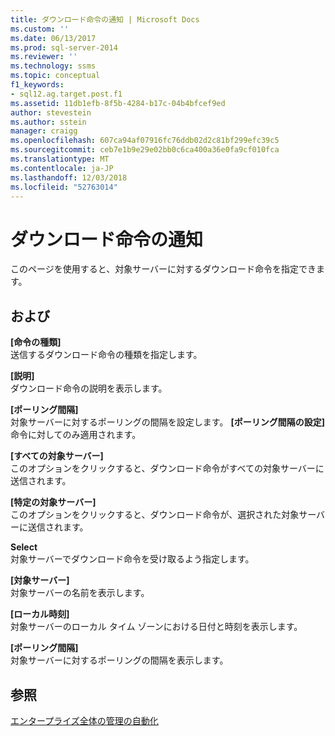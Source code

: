 ```yaml
---
title: ダウンロード命令の通知 | Microsoft Docs
ms.custom: ''
ms.date: 06/13/2017
ms.prod: sql-server-2014
ms.reviewer: ''
ms.technology: ssms
ms.topic: conceptual
f1_keywords:
- sql12.ag.target.post.f1
ms.assetid: 11db1efb-8f5b-4284-b17c-04b4bfcef9ed
author: stevestein
ms.author: sstein
manager: craigg
ms.openlocfilehash: 607ca94af07916fc76ddb02d2c81bf299efc39c5
ms.sourcegitcommit: ceb7e1b9e29e02bb0c6ca400a36e0fa9cf010fca
ms.translationtype: MT
ms.contentlocale: ja-JP
ms.lasthandoff: 12/03/2018
ms.locfileid: "52763014"
---
```

# <a name="post-download-instructions"></a>ダウンロード命令の通知
  このページを使用すると、対象サーバーに対するダウンロード命令を指定できます。  
  
## <a name="options"></a>および  
 **[命令の種類]**  
 送信するダウンロード命令の種類を指定します。  
  
 **[説明]**  
 ダウンロード命令の説明を表示します。  
  
 **[ポーリング間隔]**  
 対象サーバーに対するポーリングの間隔を設定します。 **[ポーリング間隔の設定]** 命令に対してのみ適用されます。  
  
 **[すべての対象サーバー]**  
 このオプションをクリックすると、ダウンロード命令がすべての対象サーバーに送信されます。  
  
 **[特定の対象サーバー]**  
 このオプションをクリックすると、ダウンロード命令が、選択された対象サーバーに送信されます。  
  
 **Select**  
 対象サーバーでダウンロード命令を受け取るよう指定します。  
  
 **[対象サーバー]**  
 対象サーバーの名前を表示します。  
  
 **[ローカル時刻]**  
 対象サーバーのローカル タイム ゾーンにおける日付と時刻を表示します。  
  
 **[ポーリング間隔]**  
 対象サーバーに対するポーリングの間隔を表示します。  
  
## <a name="see-also"></a>参照  
 [エンタープライズ全体の管理の自動化](automated-administration-across-an-enterprise.md)  
  
  
